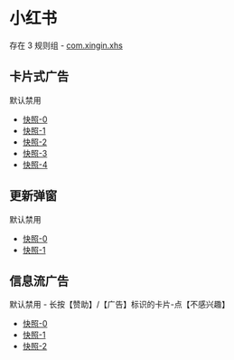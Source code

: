 # 小红书

存在 3 规则组 - [com.xingin.xhs](/src/apps/com.xingin.xhs.ts)

## 卡片式广告

默认禁用

- [快照-0](https://i.gkd.li/import/13195753)
- [快照-1](https://i.gkd.li/import/13222356)
- [快照-2](https://i.gkd.li/import/13256145)
- [快照-3](https://i.gkd.li/import/13255627)
- [快照-4](https://i.gkd.li/import/13250418)

## 更新弹窗

默认禁用

- [快照-0](https://i.gkd.li/import/13246890)
- [快照-1](https://i.gkd.li/import/13741680)

## 信息流广告

默认禁用 - 长按【赞助】/【广告】标识的卡片-点【不感兴趣】

- [快照-0](https://i.gkd.li/import/13455503)
- [快照-1](https://i.gkd.li/import/13470690)
- [快照-2](https://i.gkd.li/import/13455500)
